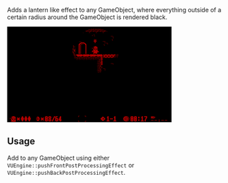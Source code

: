 Adds a lantern like effect to any GameObject, where everything outside of a certain radius around the GameObject is rendered black. 

![Preview Image](preview.png)

## Usage

Add to any GameObject using either `VUEngine::pushFrontPostProcessingEffect` or `VUEngine::pushBackPostProcessingEffect`. 
